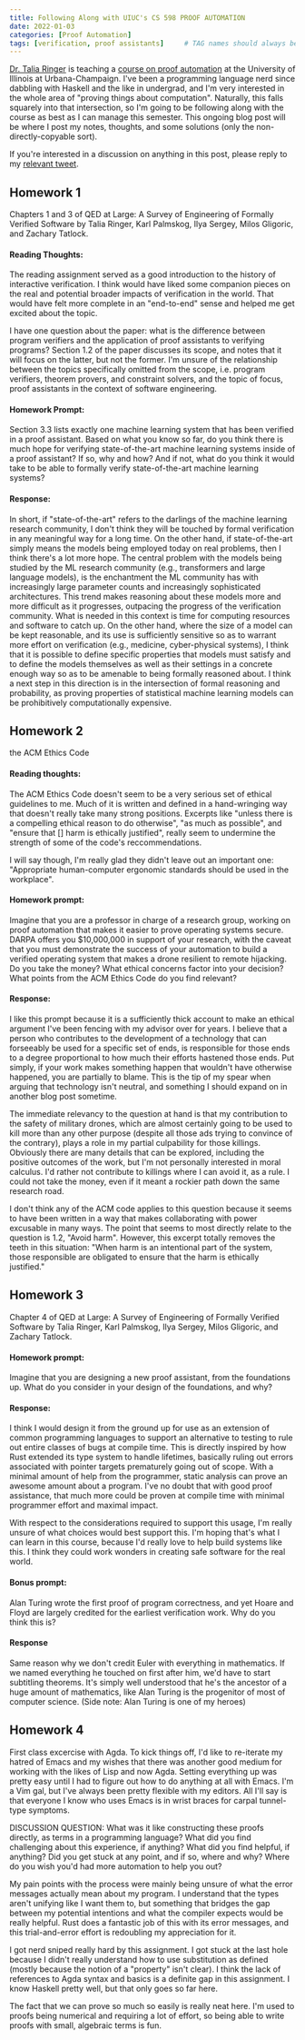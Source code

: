 ```yaml
---
title: Following Along with UIUC's CS 598 PROOF AUTOMATION
date: 2022-01-03
categories: [Proof Automation]
tags: [verification, proof assistants]     # TAG names should always be lowercase
---
```


[Dr. Talia Ringer](https://dependenttyp.es/) is teaching a [course on proof automation](https://dependenttyp.es/classes/598sp2022.html) at the University of Illinois at Urbana-Champaign. I've been a programming language nerd since dabbling with Haskell and the like in undergrad, and I'm very interested in the whole area of "proving things about computation". Naturally, this falls squarely into that intersection, so I'm going to be following along with the course as best as I can manage this semester. This ongoing blog post will be where I post my notes, thoughts, and some solutions (only the non-directly-copyable sort).

If you're interested in a discussion on anything in this post, please reply to my [relevant tweet](https://twitter.com/EtherealEq/status/1478588113601679360).

## Homework 1

Chapters 1 and 3 of QED at Large: A Survey of Engineering of Formally Verified Software by Talia Ringer, Karl Palmskog, Ilya Sergey, Milos Gligoric, and Zachary Tatlock.

#### Reading Thoughts:
The reading assignment served as a good introduction to the history of interactive verification. I think would have liked some companion pieces on the real and potential broader impacts of verification in the world. That would have felt more complete in an "end-to-end" sense and helped me get excited about the topic.

I have one question about the paper: what is the difference between program verifiers and the application of proof assistants to verifying programs? Section 1.2 of the paper discusses its scope, and notes that it will focus on the latter, but not the former. I'm unsure of the relationship between the topics specifically omitted from the scope, i.e. program verifiers, theorem provers, and constraint solvers, and the topic of focus, proof assistants in the context of software engineering.

#### Homework Prompt:
Section 3.3 lists exactly one machine learning system that has been verified in a proof assistant. Based on what you know so far, do you think there is much hope for verifying state-of-the-art machine learning systems inside of a proof assistant? If so, why and how? And if not, what do you think it would take to be able to formally verify state-of-the-art machine learning systems?

#### Response:
In short, if "state-of-the-art" refers to the darlings of the machine learning research community, I don't think they will be touched by formal verification in any meaningful way for a long time. On the other hand, if state-of-the-art simply means the models being employed today on real problems, then I think there's a lot more hope. The central problem with the models being studied by the ML research community (e.g., transformers and large language models), is the enchantment the ML community has with increasingly large parameter counts and increasingly sophisticated architectures. This trend makes reasoning about these models more and more difficult as it progresses, outpacing the progress of the verification community. What is needed in this context is time for computing resources and software to catch up. On the other hand, where the size of a model can be kept reasonable, and its use is sufficiently sensitive so as to warrant more effort on verification (e.g., medicine, cyber-physical systems), I think that it is possible to define specific properties that models must satisfy and to define the models themselves as well as their settings in a concrete enough way so as to be amenable to being formally reasoned about. I think a next step in this direction is in the intersection of formal reasoning and probability, as proving properties of statistical machine learning models can be prohibitively computationally expensive.

## Homework 2

the ACM Ethics Code

#### Reading thoughts:

The ACM Ethics Code doesn't seem to be a very serious set of ethical guidelines to me. Much of it is written and defined in a hand-wringing way that doesn't really take many strong positions. Excerpts like "unless there is a compelling ethical reason to do otherwise", "as much as possible", and "ensure that [] harm is ethically justified", really seem to undermine the strength of some of the code's reccommendations.

I will say though, I'm really glad they didn't leave out an important one: "Appropriate human-computer ergonomic standards should be used in the workplace".

#### Homework prompt:

Imagine that you are a professor in charge of a research group, working on proof automation that makes it easier to prove operating systems secure. DARPA offers you $10,000,000 in support of your research, with the caveat that you must demonstrate the success of your automation to build a verified operating system that makes a drone resilient to remote hijacking. Do you take the money? What ethical concerns factor into your decision? What points from the ACM Ethics Code do you find relevant?

#### Response:

I like this prompt because it is a sufficiently thick account to make an ethical argument I've been fencing with my advisor over for years. I believe that a person who contributes to the development of a technology that can forseeably be used for a specific set of ends, is responsible for those ends to a degree proportional to how much their efforts hastened those ends. Put simply, if your work makes something happen that wouldn't have otherwise happened, you are partially to blame. This is the tip of my spear when arguing that technology isn't neutral, and something I should expand on in another blog post sometime. 

The immediate relevancy to the question at hand is that my contribution to the safety of military drones, which are almost certainly going to be used to kill more than any other purpose (despite all those ads trying to convince of the contrary), plays a role in my partial culpability for those killings. Obviously there are many details that can be explored, including the positive outcomes of the work, but I'm not personally interested in moral calculus. I'd rather not contribute to killings where I can avoid it, as a rule. I could not take the money, even if it meant a rockier path down the same research road.

I don't think any of the ACM code applies to this question because it seems to have been written in a way that makes collaborating with power excusable in many ways. The point that seems to most directly relate to the question is 1.2, "Avoid harm". However, this excerpt totally removes the teeth in this situation: "When harm is an intentional part of the system, those responsible are obligated to ensure that the harm is ethically justified."

## Homework 3

Chapter 4 of QED at Large: A Survey of Engineering of Formally Verified Software by Talia Ringer, Karl Palmskog, Ilya Sergey, Milos Gligoric, and Zachary Tatlock.

#### Homework prompt:

Imagine that you are designing a new proof assistant, from the foundations up. What do you consider in your design of the foundations, and why?

#### Response:

I think I would design it from the ground up for use as an extension of common programming languages to support an alternative to testing to rule out entire classes of bugs at compile time. This is directly inspired by how Rust extended its type system to handle lifetimes, basically ruling out errors associated with pointer targets prematurely going out of scope. With a minimal amount of help from the programmer, static analysis can prove an awesome amount about a program. I've no doubt that with good proof assistance, that much more could be proven at compile time with minimal programmer effort and maximal impact.

With respect to the considerations required to support this usage, I'm really unsure of what choices would best support this. I'm hoping that's what I can learn in this course, because I'd really love to help build systems like this. I think they could work wonders in creating safe software for the real world.

#### Bonus prompt:

Alan Turing wrote the first proof of program correctness, and yet Hoare and Floyd are largely credited for the earliest verification work. Why do you think this is?

#### Response

Same reason why we don't credit Euler with everything in mathematics. If we named everything he touched on first after him, we'd have to start subtitling theorems. It's simply well understood that he's the ancestor of a huge amount of mathematics, like Alan Turing is the progenitor of most of computer science. (Side note: Alan Turing is one of my heroes)

## Homework 4

First class excercise with Agda. To kick things off, I'd like to re-iterate my hatred of Emacs and my wishes that there was another good medium for working with the likes of Lisp and now Agda. Setting everything up was pretty easy until I had to figure out how to do anything at all with Emacs. I'm a Vim gal, but I've always been pretty flexible with my editors. All I'll say is that everyone I know who uses Emacs is in wrist braces for carpal tunnel-type symptoms.

DISCUSSION QUESTION: What was it like constructing these proofs directly,
as terms in a programming language? What did you find challenging about
this experience, if anything? What did you find helpful, if anything? Did
you get stuck at any point, and if so, where and why? Where do you wish
you'd had more automation to help you out?

My pain points with the process were mainly being unsure of what the error messages actually mean about my program. I understand that the types aren't unifying like I want them to, but something that bridges the gap between my potential intentions and what the compiler expects would be really helpful. Rust does a fantastic job of this with its error messages, and this trial-and-error effort is redoubling my appreciation for it.

I got nerd sniped really hard by this assignment. I got stuck at the last hole because I didn't really understand how to use substitution as defined (mostly because the notion of a "property" isn't clear). I think the lack of references to Agda syntax and basics is a definite gap in this assignment. I know Haskell pretty well, but that only goes so far here.

The fact that we can prove so much so easily is really neat here. I'm used to proofs being numerical and requiring a lot of effort, so being able to write proofs with small, algebraic terms is fun.
